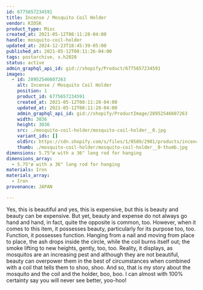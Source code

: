 ```yaml
---
id: 6775657234591
title: Incense / Mosquito Coil Holder
vendor: KIOSK
product_type: Misc
created_at: 2021-05-12T08:11:28-04:00
handle: mosquito-coil-holder
updated_at: 2024-12-23T18:45:39-05:00
published_at: 2021-05-12T08:11:26-04:00
tags: postarchive, x.h2020
status: active
admin_graphql_api_id: gid://shopify/Product/6775657234591
images:
  - id: 28952546607263
    alt: Incense / Mosquito Coil Holder
    position: 1
    product_id: 6775657234591
    created_at: 2021-05-12T08:11:28-04:00
    updated_at: 2021-05-12T08:11:28-04:00
    admin_graphql_api_id: gid://shopify/ProductImage/28952546607263
    width: 3036
    height: 3036
    src: ./mosquito-coil-holder/mosquito-coil-holder__0.jpg
    variant_ids: []
    oldSrc: https://cdn.shopify.com/s/files/1/0589/2901/products/incenceholder.jpg?v=1620821488
    thumb: ./mosquito-coil-holder/mosquito-coil-holder__0-thumb.jpg
dimensions: 5.75"ø with a 36" long rod for hanging
dimensions_array:
  - 5.75"ø with a 36" long rod for hanging
materials: Iron
materials_array:
  - Iron
provenance: JAPAN

---
```


Yes, this is beautiful and yes, this is expensive, but this is beauty and beauty can be expensive. But yet, beauty and expense do not always go hand and hand, in fact, quite the opposite is common, too. However, when it comes to this item, it possesses beauty, particularly for its purpose too, too. Function, it possesses function. Hanging from a nail and moving from place to place, the ash drops inside the circle, while the coil burns itself out; the smoke lifting to new heights, gently, too, too. Reality, it displays, as mosquitos are an increasing pest and although they are not beautiful, beauty can overpower them in the best of circumstances when combined with a coil that tells them to shoo, shoo. And so, that is my story about the mosquito and the coil and the holder, boo, boo. I can almost with 100% certainty say you will never see better, yoo-hoo!